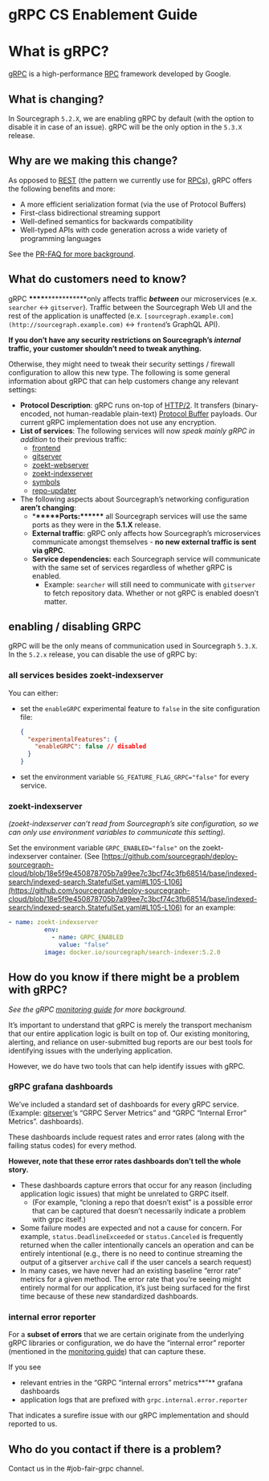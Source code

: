 # gRPC CS Enablement Guide

# **What is gRPC?**

[gRPC](https://grpc.io/) is a high-performance [RPC](https://en.wikipedia.org/wiki/Remote_procedure_call) framework developed by Google.

## What is changing?

In Sourcegraph `5.2.X`, we are enabling gRPC by default (with the option to disable it in case of an issue). gRPC will be the only option in the `5.3.X` release.

## **Why are we making this change?**

As opposed to [REST](https://en.wikipedia.org/wiki/Representational_state_transfer) (the pattern we currently use for [RPCs](https://en.wikipedia.org/wiki/Remote_procedure_call)), gRPC offers the following benefits and more:

- A more efficient serialization format (via the use of Protocol Buffers)
- First-class bidirectional streaming support
- Well-defined semantics for backwards compatibility
- Well-typed APIs with code generation across a wide variety of programming languages

See the [PR-FAQ for more background](https://docs.google.com/document/d/1lf7REi_4t03tIxSPccDG4VHtNo-6SLI1-3zDcrspi6k/edit).

## What do customers need to know?

gRPC **\*\*\*\***\*\*\*\***\*\*\*\***only affects traffic **_between_** our microservices (e.x. `searcher` ↔ `gitserver`). Traffic between the Sourcegraph Web UI and the rest of the application is unaffected (e.x. `[sourcegraph.example.com](http://sourcegraph.example.com)` ↔ `frontend`’s GraphQL API).

**If you don’t have any security restrictions on Sourcegraph’s _internal_ traffic, your customer shouldn’t need to tweak anything.**

Otherwise, they might need to tweak their security settings / firewall configuration to allow this new type. The following is some general information about gRPC that can help customers change any relevant settings:

- **Protocol Description**: gRPC runs on-top of [HTTP/2](https://en.wikipedia.org/wiki/HTTP/2). It transfers (binary-encoded, not human-readable plain-text) [Protocol Buffer](https://protobuf.dev/) payloads. Our current gRPC implementation does not use any encryption.
- **List of services**: The following services will now _speak mainly gRPC in addition_ to their previous traffic:
  - [frontend](https://github.com/sourcegraph/deploy-sourcegraph/blob/master/base/frontend/sourcegraph-frontend.Service.yaml)
  - [gitserver](https://github.com/sourcegraph/deploy-sourcegraph-cloud/blob/release/base/gitserver/gitserver.Service.yaml)
  - [zoekt-webserver](https://github.com/sourcegraph/deploy-sourcegraph-cloud/blob/release/base/indexed-search/indexed-search.StatefulSet.yaml)
  - [zoekt-indexserver](https://github.com/sourcegraph/deploy-sourcegraph-cloud/blob/release/base/indexed-search/indexed-search.StatefulSet.yaml)
  - [symbols](https://github.com/sourcegraph/deploy-sourcegraph-cloud/blob/release/base/symbols/symbols.Deployment.yaml)
  - [repo-updater](https://github.com/sourcegraph/deploy-sourcegraph-cloud/blob/release/base/repo-updater/repo-updater.Deployment.yaml)
- The following aspects about Sourcegraph’s networking configuration **aren’t changing**:
  - \***\*\*\*\*\***Ports:\***\*\*\*\*\*** all Sourcegraph services will use the same ports as they were in the **5.1.X** release.
  - **External traffic**: gRPC only affects how Sourcegraph’s microservices communicate amongst themselves - **no new external traffic is sent via gRPC**.
  - **Service dependencies:** each Sourcegraph service will communicate with the same set of services regardless of whether gRPC is enabled.
    - Example: `searcher` will still need to communicate with `gitserver` to fetch repository data. Whether or not gRPC is enabled doesn’t matter.

## enabling / disabling GRPC

gRPC will be the only means of communication used in Sourcegraph `5.3.X`. In the `5.2.x` release, you can disable the use of gRPC by:

### all services besides zoekt-indexserver

You can either:

- set the `enableGRPC` experimental feature to `false` in the site configuration file:
  ```json
  {
    "experimentalFeatures": {
      "enableGRPC": false // disabled
    }
  }
  ```
- set the environment variable `SG_FEATURE_FLAG_GRPC="false"` for every service.

### zoekt-indexserver

_(zoekt-indexserver can’t read from Sourcegraph’s site configuration, so we can only use environment variables to communicate this setting)._

Set the environment variable `GRPC_ENABLED="false"` on the zoekt-indexserver container. (See [https://github.com/sourcegraph/deploy-sourcegraph-cloud/blob/18e5f9e450878705b7a99ee7c3bcf74c3fb68514/base/indexed-search/indexed-search.StatefulSet.yaml#L105-L106](https://github.com/sourcegraph/deploy-sourcegraph-cloud/blob/18e5f9e450878705b7a99ee7c3bcf74c3fb68514/base/indexed-search/indexed-search.StatefulSet.yaml#L105-L106) for an example:

```yaml
- name: zoekt-indexserver
          env:
            - name: GRPC_ENABLED
              value: "false"
          image: docker.io/sourcegraph/search-indexer:5.2.0
```

## How do you know if there might be a problem with gRPC?

_See the gRPC [monitoring guide](https://handbook.sourcegraph.com/departments/engineering/dev/tools/grpc/#grpc-monitoring-guide) for more background._

It’s important to understand that gRPC is merely the transport mechanism that our entire application logic is built on top of. Our existing monitoring, alerting, and reliance on user-submitted bug reports are our best tools for identifying issues with the underlying application.

However, we do have two tools that can help identify issues with gRPC.

### gRPC grafana dashboards

We’ve included a standard set of dashboards for every gRPC service. (Example: [gitserver](https://sourcegraph.com/-/debug/grafana/d/gitserver/git-server?orgId=1)’s “GRPC Server Metrics” and “GRPC “Internal Error” Metrics”. dashboards).

These dashboards include request rates and error rates (along with the failing status codes) for every method.

**However, note that these error rates dashboards don’t tell the whole story.**

- These dashboards capture errors that occur for any reason (including application logic issues) that might be unrelated to GRPC itself.
  - (For example, “cloning a repo that doesn’t exist” is a possible error that can be captured that doesn’t necessarily indicate a problem with grpc itself.)
- Some failure modes are expected and not a cause for concern. For example, `status.DeadlineExceeded` or `status.Canceled` is frequently returned when the caller intentionally cancels an operation and can be entirely intentional (e.g., there is no need to continue streaming the output of a gitserver `archive` call if the user cancels a search request)
- In many cases, we have never had an existing baseline “error rate” metrics for a given method. The error rate that you’re seeing might entirely normal for our application, it’s just being surfaced for the first time because of these new standardized dashboards.

### internal error reporter

For a **subset of errors** that we are certain originate from the underlying gRPC libraries or configuration, we do have the “internal error” reporter (mentioned in the [monitoring guide](https://handbook.sourcegraph.com/departments/engineering/dev/tools/grpc/#more-on-internal-errors)) that can capture these.

If you see

- relevant entries in the “GRPC “internal errors” metrics**”** grafana dashboards
- application logs that are prefixed with `grpc.internal.error.reporter`

That indicates a surefire issue with our gRPC implementation and should reported to us.

## Who do you contact if there is a problem?

Contact us in the #job-fair-grpc channel.
